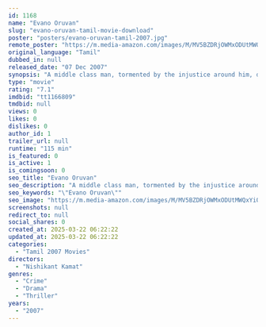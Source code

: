 ```yaml
---
id: 1168
name: "Evano Oruvan"
slug: "evano-oruvan-tamil-movie-download"
poster: "posters/evano-oruvan-tamil-2007.jpg"
remote_poster: "https://m.media-amazon.com/images/M/MV5BZDRjOWMxODUtMWQxYi00MzRkLTk3N2ItNjYxMmQ2NzcwMGUzXkEyXkFqcGc@._V1_SX300.jpg"
original_language: "Tamil"
dubbed_in: null
released_date: "07 Dec 2007"
synopsis: "A middle class man, tormented by the injustice around him, decides to take a charge against the issues surrounding him."
type: "movie"
rating: "7.1"
imdbid: "tt1166809"
tmdbid: null
views: 0
likes: 0
dislikes: 0
author_id: 1
trailer_url: null
runtime: "115 min"
is_featured: 0
is_active: 1
is_comingsoon: 0
seo_title: "Evano Oruvan"
seo_description: "A middle class man, tormented by the injustice around him, decides to take a charge against the issues surrounding him."
seo_keywords: "\"Evano Oruvan\""
seo_image: "https://m.media-amazon.com/images/M/MV5BZDRjOWMxODUtMWQxYi00MzRkLTk3N2ItNjYxMmQ2NzcwMGUzXkEyXkFqcGc@._V1_SX300.jpg"
screenshots: null
redirect_to: null
social_shares: 0
created_at: 2025-03-22 06:22:22
updated_at: 2025-03-22 06:22:22
categories:
  - "Tamil 2007 Movies"
directors:
  - "Nishikant Kamat"
genres:
  - "Crime"
  - "Drama"
  - "Thriller"
years:
  - "2007"
---
```

